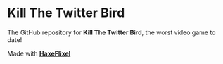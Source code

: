 # Kill The Twitter Bird

The GitHub repository for **Kill The Twitter Bird**, the worst video game to date!

Made with [**HaxeFlixel**](https://haxeflixel.com)
